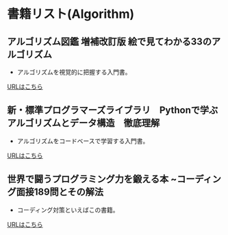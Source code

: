 # 書籍リスト(Algorithm)

## アルゴリズム図鑑 増補改訂版 絵で見てわかる33のアルゴリズム

- アルゴリズムを視覚的に把握する入門書。

[URLはこちら](https://www.amazon.co.jp/%E3%82%A2%E3%83%AB%E3%82%B4%E3%83%AA%E3%82%BA%E3%83%A0%E5%9B%B3%E9%91%91-%E5%A2%97%E8%A3%9C%E6%94%B9%E8%A8%82%E7%89%88-%E7%B5%B5%E3%81%A7%E8%A6%8B%E3%81%A6%E3%82%8F%E3%81%8B%E3%82%8B33%E3%81%AE%E3%82%A2%E3%83%AB%E3%82%B4%E3%83%AA%E3%82%BA%E3%83%A0-%E7%9F%B3%E7%94%B0-%E4%BF%9D%E8%BC%9D/dp/479817243X/ref=sr_1_7?__mk_ja_JP=%E3%82%AB%E3%82%BF%E3%82%AB%E3%83%8A&crid=1QIF8G54I53CT&dib=eyJ2IjoiMSJ9.IY8Obx_2P4leNvePMxiuF_WKA-cejPjKuzgClVJT-WJgT1aHmsc_pyin5vrbAx3QdqdobEB_dhE3ZLvOKY_Qf2iZbY6APg1IgXMshmlkqZwcJUhPfgMzgQpqKKxu8YLHbx1tNDo9t3wO8AxYNQHNa_2Q0m1CDr9kKZde15du0RqD2mplzhV69TbiuEBBHf5lhETij4L0ETY6wpluTjR1qhz8RxLXX3gSzVhrconxX7zsFEeySqrr6rnVF4wBllhpbkF2ViO8yn8HUpqrUyRAtSJ85ZUQxUixeag6MeQCI3w.BBBxk3NJI8_2iMT_zzeNub6y9BcvJeWWNs9OcagMH2Q&dib_tag=se&keywords=%E3%82%A2%E3%83%AB%E3%82%B4%E3%83%AA%E3%82%BA%E3%83%A0&qid=1745761907&sprefix=%E3%82%A2%E3%83%AB%E3%82%B4%E3%83%AA%E3%82%BA%E3%83%A0%2Caps%2C204&sr=8-7)

## 新・標準プログラマーズライブラリ　Pythonで学ぶアルゴリズムとデータ構造　徹底理解

- アルゴリズムをコードベースで学習する入門書。

[URLはこちら](https://www.amazon.co.jp/%E6%96%B0%E3%83%BB%E6%A8%99%E6%BA%96%E3%83%97%E3%83%AD%E3%82%B0%E3%83%A9%E3%83%9E%E3%83%BC%E3%82%BA%E3%83%A9%E3%82%A4%E3%83%96%E3%83%A9%E3%83%AA-Python%E3%81%A7%E5%AD%A6%E3%81%B6%E3%82%A2%E3%83%AB%E3%82%B4%E3%83%AA%E3%82%BA%E3%83%A0%E3%81%A8%E3%83%87%E3%83%BC%E3%82%BF%E6%A7%8B%E9%80%A0-%E5%BE%B9%E5%BA%95%E7%90%86%E8%A7%A3-%E9%BB%92%E4%BD%8F-%E6%95%AC%E4%B9%8B/dp/4297140578/ref=sr_1_8?__mk_ja_JP=%E3%82%AB%E3%82%BF%E3%82%AB%E3%83%8A&crid=3UUHBQ2IRN667&dib=eyJ2IjoiMSJ9.1rbQKEfZEIYK95dtWKmpCGXcQGUHeQqMWz67Iyx23fILmmIe2qdQ80d3nfLHjtOsmu50RRiKu8BkJsdEiR4zmkslYsmhQYNyxNWxc8e9Ec3PyOvJdnUvGAh3XBYdyFI4nY2DBHb-mSJEUDng_v_Nu2C_DaFaznWpFieup1IUUvZO_m6QjyexY04cmHmOMnx6vUHkXdCz8SqK-fg4qCWaVV12eiZMTf_8nZAN_GzhjU3xYGReVJj6Q5igAKqsAv276g8AF7RtZU-9bcNjOi_sZo0J_DJeJnCyBDe96Dka1O4.8bfyQJn8EMR-1fGQJ1Qrd02jMW3oHEGb9Q735Rx8KZY&dib_tag=se&keywords=%E3%82%A2%E3%83%AB%E3%82%B4%E3%83%AA%E3%82%BA%E3%83%A0+python&qid=1745761933&sprefix=%E3%82%A2%E3%83%AB%E3%82%B4%E3%83%AA%E3%82%BA%E3%83%A0+python%2Caps%2C232&sr=8-8)

## 世界で闘うプログラミング力を鍛える本 ~コーディング面接189問とその解法

- コーディング対策といえばこの書籍。

[URLはこちら](https://www.amazon.co.jp/dp/4839960100/ref=sspa_dk_detail_4?psc=1&pd_rd_i=4839960100&pd_rd_w=24AJo&content-id=amzn1.sym.f293be60-50b7-49bc-95e8-931faf86ed1e&pf_rd_p=f293be60-50b7-49bc-95e8-931faf86ed1e&pf_rd_r=V4C1XP26DMRQKKDMQWSQ&pd_rd_wg=CPBAH&pd_rd_r=01b94191-4c16-4709-a129-4c3bd8544d82&s=books&sp_csd=d2lkZ2V0TmFtZT1zcF9kZXRhaWw)